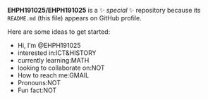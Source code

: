 **EHPH191025/EHPH191025** is a ✨ _special_ ✨ repository because its `README.md` (this file) appears on GitHub profile.

Here are some ideas to get started:
-  Hi, I’m @EHPH191025
-  interested in:ICT&HISTORY
-  currently learning:MATH
-  looking to collaborate on:NOT
-  How to reach me:GMAIL
-  Pronouns:NOT
-  Fun fact:NOT

<!---
EHPH191025/EHPH191025 is a ✨ special ✨ repository because its `README.md` (this file) appears on your GitHub profile.
You can click the Preview link to take a look at your changes.
--->
